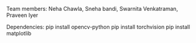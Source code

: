 Team members: Neha Chawla, Sneha bandi, Swarnita Venkatraman, Praveen Iyer

Dependencies:
pip install opencv-python
pip install torchvision
pip install matplotlib
